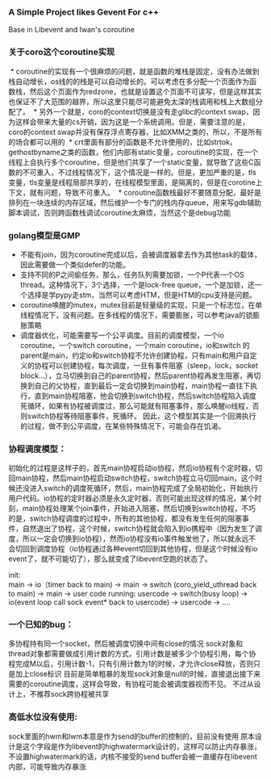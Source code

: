 ### A Simple Project likes Gevent For c++

Base in Libevent and lwan's coroutine

### 关于coro这个coroutine实现
  * coroutine的实现有一个很麻烦的问题，就是函数的堆栈是固定，没有办法做到栈自动增长，os线的的栈是可以自动增长的。可以考虑在多分配一个页面作为函数栈，然后这个页面作为redzone，也就是设置这个页面不可读写，但是这样其实也保证不了大范围的越界，所以这里只能尽可能避免太深的栈调用和栈上大数组分配了。
  * 另外一个就是，coro的context切换是没有走glibc的context swap，因为这样会带来大量的cs开销，因为这是一个系统调用。但是，需要注意的是，coro的context swap并没有保存浮点寄存器，比如XMM之类的，所以，不是所有的场合都可以用的
  * crt里面有部分的函数是不允许使用的，比如strtok，gethostbyname之类的函数，他们内部有static变量，coroutine的实现，在一个线程上会执行多个coroutine，但是他们共享了一个static变量，就导致了这些C函数的不可重入，不过线程情况下，这个情况是一样的。但是，更加严重的是，tls变量，tls变量是线程局部共享的，在线程模型里面，是隔离的，但是在corotine上下文，就有问题，导致不可重入。
  * coroutine函数栈最好不要随意分配，最好是排列在一块连续的内存区域，然后维护一个专门的栈内存queue，用来写gdb辅助脚本调试，否则跨函数栈调试coroutine太麻烦，当然这个是debug功能
   
### golang模型是GMP
* 不能有join，因为coroutine完成以后，会被调度器拿去作为其他task的载体，因此需要做一个类似defer的功能。
* 支持不同的P之间偷任务，那么，任务队列需要加锁，一个P代表一个OS thread。这种情况下，3个选择，一个是lock-free queue，一个是加锁，还一个选择是学pypy走stm，当然可以考虑HTM，但是HTM的cpu支持是问题。
* coroutine唤醒的mutex，mutex目前是轻量级的实现，只是一个标志位，在单线程情况下，没有问题。在多线程的情况下，需要膨胀，可以参考java的锁膨胀策略
* 调度器优化，可能需要写一个公平调度。目前的调度模型，一个io coroutine，一个switch coroutine，一个main coroutine，io和switch 的parent是main，约定io和switch协程不允许创建协程，只有main和用户自定义的协程可以创建协程，每次调度，一旦有事件阻塞（sleep，lock，socket block...），立马切换到自己的parent协程，然后parent协程再发生阻塞，再切换到自己的父协程，直到最后一定会切换到main协程，main协程一直往下执行，直到main协程阻塞，他会切换到switch协程，然后switch协程陷入调度死循环，如果有协程被调度过，那么可能就有阻塞事件，那么唤醒io线程，否则switch协程等待阻塞事件，死循环。
因此，这个模型其实是一个回溯执行的过程，做不到公平调度，在某些特殊情况下，可能会存在饥渴。

### 协程调度模型：
初始化的过程是这样子的，首先main协程启动io协程，然后io协程有个定时器，切回main协程，然后main协程启动switch协程，switch协程立马切回main，这个时候还没进入switch的调度死循环，然后，main协程完成了全局初始化，开始执行用户代码。io协程的定时器必须是永久定时器，否则可能出现这样的情况，某个时刻，main协程处理某个join事件，开始进入阻塞，然后切换到switch协程，不巧的是，switch协程调度的过程中，所有的其他协程，都没有发生任何的阻塞事件，自然退出了协程，这个时候，switch协程就会陷入到io携程中（因为发生了调度，所以一定会切换到io协程），然而io协程没有io事件触发他了，所以就永远不会切回到调度协程（io协程通过各种event切回到其他协程，但是这个时候没有io event了，就不可能切了），那么就变成了libevent空跑的状态了。

init:  
  main -> io（timer back to main) -> main -> switch (coro_yield_uthread back to main) -> main -> user code 
running:
 usercode -> switch(busy loop) -> io(event loop call sock event* back to usercode) -> usercode -> ....

### 一个已知的bug：
多协程持有同一个socket，然后被调度切换中间有close的情况
sock对象和thread对象都需要做成引用计数的方式，引用计数是被多少个协程引用，每个协程完成M以后，引用计数-1，只有引用计数为1的时候，才允许close释放，否则只是加上close标识
目前是简单粗暴的发现sock对象是null的时候，直接退出接下来需要的coroutine调度，这样会导致，有协程可能会被调度器视而不见。
不过从设计上，不推荐sock跨协程被共享

### 高低水位没有使用:
sock里面的hwm和lwm本意是作为send的buffer的控制的，目前没有使用
原本设计是这个字段是作为libevent的highwatermark设计的，这样可以防止内存暴涨，不设置highwatermark的话，内核不接受的send buffer会被一直缓存在libevent内部，可能导致内存暴涨
